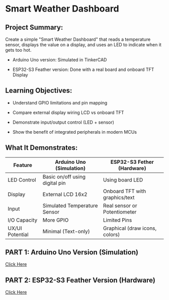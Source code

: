 # Smart Weather Dashboard

## Project Summary:

Create a simple "Smart Weather Dashboard" that reads a temperature sensor, displays the value on a display, and uses an LED to indicate when it gets too hot.

- Arduino Uno version: Simulated in TinkerCAD

- ESP32-S3 Feather version: Done with a real board and onboard TFT Display

## Learning Objectives: 

- Understand GPIO limitations and pin mapping

- Compare external display wiring LCD  vs onboard TFT

- Demonstrate input/output control (LED + sensor)

- Show the benefit of integrated peripherals in modern MCUs

## What It Demonstrates: 

| Feature          | Arduino Uno (Simulation)       | ESP32-S3 Fether (Hardware)     |
|------------------|--------------------------------|--------------------------------|
| LED Control      | Basic on/off using digital pin | Using board LED                |
| Display          | External LCD 16x2              | Onboard TFT with graphics/text |
| Input            | Simulated Temperature Sensor   | Real sensor or Potentiometer   |
| I/O Capacity     | More GPIO                      | Limited Pins                   |
| UX/UI Potential  | Minimal (Text-only)            | Graphical (draw icons, colors) |

## PART 1: Arduino Uno Version (Simulation)
[Click Here](https://github.com/SDSMT-EE120/Smart_Weather_Dashboard/tree/main/PART-1-Arduino-Uno-Version) 

## PART 2: ESP32-S3 Feather Version (Hardware)
[Click Here](https://github.com/SDSMT-EE120/Smart_Weather_Dashboard/tree/main/PART-2-ESP32-S3-Feather-Version)

